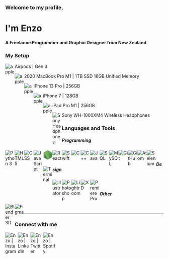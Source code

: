 ### Welcome to my profile, 
# I'm Enzo
#### A Freelance Programmer and Graphic Designer from New Zealand

### My Setup


[<img align="left" alt="apple" width="30px" src="https://img.icons8.com/cute-clipart/480/000000/mac-os.png"/>][apple] Airpods | Gen 3

[<img align="left" alt="apple" width="30px" src="https://img.icons8.com/cute-clipart/480/000000/mac-os.png"/>][apple] 
2020 MacBook Pro M1 | 1TB SSD 16GB Unified Memory 

[<img align="left" alt="apple" width="30px" src="https://img.icons8.com/cute-clipart/480/000000/mac-os.png"/>][apple] 
iPhone 13 Pro | 256GB

[<img align="left" alt="apple" width="30px" src="https://img.icons8.com/cute-clipart/480/000000/mac-os.png"/>][apple] 
iPhone 7 | 128GB

[<img align="left" alt="apple" width="30px" src="https://img.icons8.com/cute-clipart/480/000000/mac-os.png"/>][apple] 
iPad Pro M1 | 256GB

[<img align="left" alt="Sony Headphones" width="30px" src="https://img.icons8.com/cute-clipart/64/000000/headphones.png"/>][headphones] 
Sony WH-1000XM4 Wireless Headphones



### Languages and Tools

##### Programming
[<img align="left" alt="Python 3" width="30px" src="https://img.icons8.com/color/150/000000/python--v2.png" />][python]
[<img align="left" alt="HTML5" width="30px" src="https://img.icons8.com/color/144/000000/html-5--v1.png" />][html]
[<img align="left" alt="CSS" width="30px" src="https://img.icons8.com/color/240/000000/css3.png" />][css]
[<img align="left" alt="JavaScript" width="30px" src="https://img.icons8.com/nolan/512/javascript.png" />][javascript]
[<img align="left" alt="Node.js" width="30px" src="https://raw.githubusercontent.com/github/explore/80688e429a7d4ef2fca1e82350fe8e3517d3494d/topics/nodejs/nodejs.png" />][node]
[<img align="left" alt="React" width="30px" src="https://img.icons8.com/color/240/000000/react-native.png" />][react]
[<img align="left" alt="Swift" width="30px" src="https://img.icons8.com/color/512/000000/swift.png"/>][swift]
[<img align="left" alt="C" width="30px" src="https://img.icons8.com/color/512/000000/c-programming.png"/>][c]
[<img align="left" alt="C++" width="30px" src="https://img.icons8.com/color/240/000000/c-plus-plus-logo.png"/>][c++]
[<img align="left" alt="Java" width="30px" src="https://img.icons8.com/color/64/000000/java-coffee-cup-logo--v2.png" />][java]
[<img align="left" alt="SQL" width="30px" src="https://img.icons8.com/officel/80/000000/sql.png" />][sql]
[<img align="left" alt="MySQL" width="30px" src="https://img.icons8.com/fluency/50/000000/mysql-logo.png" />][mysql]
[<img align="left" alt="Git" width="30px" src="https://cdn.freebiesupply.com/logos/large/2x/git-icon-logo-png-transparent.png" />][git]
[<img align="left" alt="GitHub" width="30px" src="https://img.icons8.com/dusk/256/000000/github.png" />][github]
[<img align="left" alt="Atom" width="30px" src="https://img.icons8.com/color/240/000000/atom-editor.png" />][github]
[<img align="left" alt="Selenium" width="30px" src="https://img.icons8.com/color/512/000000/selenium-test-automation.png"/>][selenium]
[<img align="left" alt="Terminal" width="30px" src="https://img.icons8.com/dusk/100/000000/console.png" />][terminal]

<br />

##### Design
[<img align="left" alt="Illustrator" width="30px" src="https://img.icons8.com/dusk/512/000000/adobe-illustrator.png" />][adobe]
[<img align="left" alt="Photoshop" width="30px" src="https://img.icons8.com/dusk/512/000000/adobe-photoshop.png" />][adobe]
[<img align="left" alt="Lightroom" width="30px" src="https://img.icons8.com/dusk/512/000000/adobe-lightroom.png" />][adobe]
[<img align="left" alt="XD" width="30px" src="https://img.icons8.com/dusk/512/000000/adobe-xd.png" />][adobe]
[<img align="left" alt="Premiere Pro" width="30px" src="https://img.icons8.com/dusk/512/000000/adobe-premiere-pro.png" />][adobe]

<br />

##### Other

[<img align="left" alt="Blender 3D" width="30px" src="https://img.icons8.com/color/512/000000/blender-3d.png"/>][blender]
[<img align="left" alt="Figma" width="30px" src="https://img.icons8.com/color/512/000000/figma.png"/>][blender]

<br />

---

### Connect with me

[<img align="left" alt="Enzo | Instagram" width="40px" src="https://img.icons8.com/color/512/000000/instagram-new.png" />][instagram]
[<img align="left" alt="Enzo | LinkedIn" width="40px" src="https://img.icons8.com/color/512/000000/linkedin.png" />][linkedin]
[<img align="left" alt="Enzo | Twitter" width="40px" src="https://img.icons8.com/color/512/000000/twitter.png" />][twitter]
[<img align="left" alt="Enzo | Spotify" width="40px" src="https://img.icons8.com/color/512/000000/spotify.png" />][spotify]


[twitter]: https://twitter.com/VillaramaEnzo
[linkedin]: https://www.linkedin.com/in/enzo-villarama/
[instagram]: https://www.instagram.com/___e_vil/
[spotify]: https://open.spotify.com/user/ecl1ps3n1nja


[python]: https://www.python.org
[html]: https://developer.mozilla.org/en-US/docs/Learn/Getting_started_with_the_web/HTML_basics
[css]: https://developer.mozilla.org/en-US/docs/Web/CSS
[javascript]: https://developer.mozilla.org/en-US/docs/Web/JavaScript
[java]: https://www.oracle.com/java/
[react]: https://reactjs.org
[node]: https://nodejs.org/en/
[sql]: https://www.oracle.com/database/technologies/appdev/sqldeveloper-landing.html
[mysql]: https://www.mysql.com
[git]: https://git-scm.com
[github]: https://github.com/VillaramaEnzo
[terminal]: https://support.apple.com/guide/terminal/welcome/mac
[atom]: https://atom.io
[selenium]: https://www.selenium.dev 
[swift]: https://developer.apple.com/swift
[c]: https://docs.microsoft.com/en-us/cpp/c-language/?view=msvc-160
[c++]: https://docs.microsoft.com/en-us/cpp/cpp/?view=msvc-160

[adobe]: https://www.adobe.com/nz/
[blender]: https://www.blender.org
[apple]: https://www.apple.com/nz/
[headphones]: https://www.sony.co.nz/electronics/headband-headphones/wh-1000xm4
